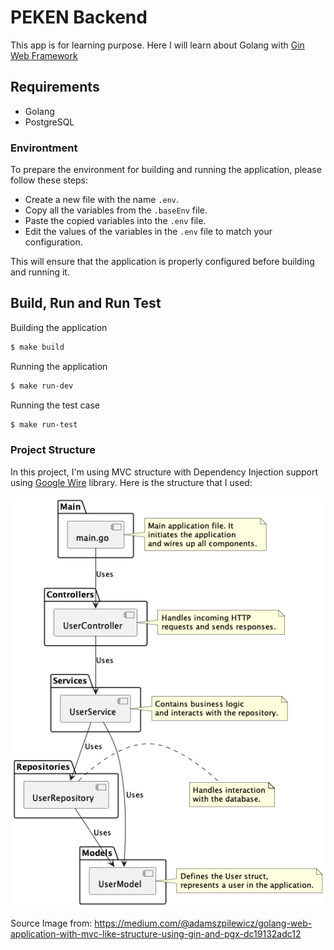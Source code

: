 # PEKEN Backend

This app is for learning purpose. Here I will learn about Golang with [Gin Web Framework](https://gin-gonic.com/)

## Requirements

- Golang
- PostgreSQL

### Environtment

To prepare the environment for building and running the application, please follow these steps:

- Create a new file with the name `.env`.
- Copy all the variables from the `.baseEnv` file.
- Paste the copied variables into the `.env` file.
- Edit the values of the variables in the `.env` file to match your configuration.

This will ensure that the application is properly configured before building and running it.

## Build, Run and Run Test

Building the application

```bash
$ make build
```

Running the application

```bash
$ make run-dev
```

Running the test case

```bash
$ make run-test
```

### Project Structure

In this project, I'm using MVC structure with Dependency Injection support using [Google Wire](https://github.com/google/wire) library. Here is the structure that I used:

![Structure](assets/mvc.png)

Source Image from: https://medium.com/@adamszpilewicz/golang-web-application-with-mvc-like-structure-using-gin-and-pgx-dc19132adc12
